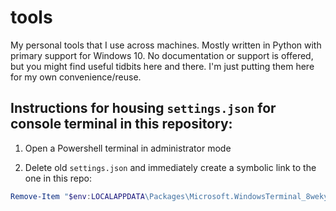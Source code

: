 # tools
My personal tools that I use across machines. Mostly written in Python with primary support for Windows 10. No documentation or support is offered, but you might find useful tidbits here and there. I'm just putting them here for my own convenience/reuse.

## Instructions for housing `settings.json` for console terminal in this repository:

1. Open a Powershell terminal in administrator mode

1. Delete old `settings.json` and immediately create a symbolic link to the one in this repo:

```powershell
Remove-Item "$env:LOCALAPPDATA\Packages\Microsoft.WindowsTerminal_8wekyb3d8bbwe\LocalState\settings.json" -Force; New-Item -ItemType SymbolicLink -Path "$env:LOCALAPPDATA\Packages\Microsoft.WindowsTerminal_8wekyb3d8bbwe\LocalState\settings.json" -Target "C:\git\tools\settings.json"
```
